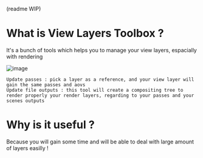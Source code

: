 (readme WIP)

# What is View Layers Toolbox ?

It's a bunch of tools which helps you to manage your view layers, espacially with rendering

![image](https://github.com/user-attachments/assets/c833a22e-f1b9-4dbd-a675-118c0f9614fc)


    Update passes : pick a layer as a reference, and your view layer will gain the same passes and aovs
    Update file outputs : this tool will create a compositing tree to render properly your render layers, regarding to your passes and your scenes outputs

# Why is it useful ?

Because you will gain some time and will be able to deal with large amount of layers easilly !
